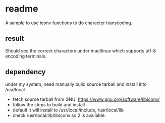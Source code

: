 # readme

A sample to use iconv functions to do character transcoding.

## result

Should see the correct characters under mac/linux which
supports utf-8 encoding terminals.

## dependency

under my system, need manually build source tarball and install into /usr/local

* fetch source tarball from GNU: https://www.gnu.org/software/libiconv/
* follow the steps to build and install
* default it will install to /usr/local/include, /usr/local/lib
* check /usr/local/lib/libiconv.so.2 is available.

